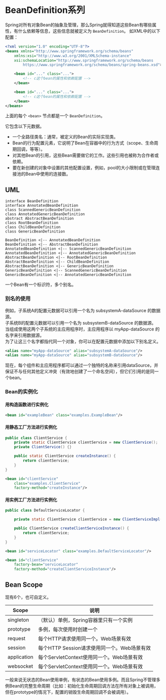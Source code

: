 # BeanDefinition系列
Spring对所有对象Bean的抽象及管理，那么Spring就得知道这些Bean有哪些属性，有什么依赖等信息，这些信息就被定义为 `BeanDefinition`。
如XML中的以下配置：
```xml
<?xml version="1.0" encoding="UTF-8"?>
<beans xmlns="http://www.springframework.org/schema/beans"
    xmlns:xsi="http://www.w3.org/2001/XMLSchema-instance"
    xsi:schemaLocation="http://www.springframework.org/schema/beans
        https://www.springframework.org/schema/beans/spring-beans.xsd">

    <bean id="..." class="...">
        <!-- c这个bean的属性和依赖配置 -->
    </bean>

    <bean id="..." class="...">
        <!-- c这个bean的属性和依赖配置 -->
    </bean>
</beans>
```
上面的每个 `<bean>` 节点都是一个 `BeanDefinition`。

它包含以下元数据。
* 一个全路径类名：通常，被定义的Bean的实际实现类。
* Bean的行为配置元素，它说明了Bean在容器中的行为方式（scope、生命周期回调，等等）。
* 对其他Bean的引用，这些Bean需要做它的工作。这些引用也被称为合作者或依赖。
* 要在新创建的对象中设置的其他配置设置，例如，pool的大小限制或在管理连接池的Bean中使用的连接数。

## UML
```plantuml
interface BeanDefinition
interface AnnotatedBeanDefinition
class ScannedGenericBeanDefinition
class AnnotatedGenericBeanDefinition
abstract AbstractBeanDefinition
class RootBeanDefinition
class ChildBeanDefinition
class GenericBeanDefinition

BeanDefinition <|-- AnnotatedBeanDefinition
BeanDefinition <|-- AbstractBeanDefinition
AnnotatedBeanDefinition <|-- ScannedGenericBeanDefinition
AnnotatedBeanDefinition <|-- AnnotatedGenericBeanDefinition
AbstractBeanDefinition <|-- RootBeanDefinition
AbstractBeanDefinition <|-- ChildBeanDefinition
AbstractBeanDefinition <|-- GenericBeanDefinition
GenericBeanDefinition <|-- ScannedGenericBeanDefinition
GenericBeanDefinition <|-- AnnotatedGenericBeanDefinition
```

一个Bean有一个标识符，多个别名。

### 别名的使用
例如，子系统A的配置元数据可以引用一个名为 subsystemA-dataSource 的数据源。  
子系统B的配置元数据可以引用一个名为 subsystemB-dataSource 的数据源。  
当组成使用这两个子系统的主应用程序时，主应用程序以 myApp-dataSource 的名字来引用数据源。  
为了让这三个名字都指代同一个对象，你可以在配置元数据中添加以下别名定义。
```xml
<alias name="myApp-dataSource" alias="subsystemA-dataSource"/>
<alias name="myApp-dataSource" alias="subsystemB-dataSource"/>
```
现在，每个组件和主应用程序都可以通过一个独特的名称来引用dataSource，并保证不与任何其他定义冲突（有效地创建了一个命名空间），但它们引用的是同一个bean。

### Bean的实例化
#### 用构造函数进行实例化
```xml
<bean id="exampleBean" class="examples.ExampleBean"/>
```
#### 用静态工厂方法进行实例化
```java
public class ClientService {
    private static ClientService clientService = new ClientService();
    private ClientService() {}

    public static ClientService createInstance() {
        return clientService;
    }
}
```
```xml
<bean id="clientService"
    class="examples.ClientService"
    factory-method="createInstance"/>
```
#### 用实例工厂方法进行实例化
```java
public class DefaultServiceLocator {

    private static ClientService clientService = new ClientServiceImpl();

    public ClientService createClientServiceInstance() {
        return clientService;
    }
}
```
```xml
<bean id="serviceLocator" class="examples.DefaultServiceLocator"/>

<bean id="clientService"
    factory-bean="serviceLocator"
    factory-method="createClientServiceInstance"/>
```

## Bean Scope
现有6个，也可自定义。

| Scope       | 说明                            |
|-------------|-------------------------------|
| singleton   | （默认）单例，Spring容器里只有一个实例        |
| prototype   | 多例，每次使用时创建一个                  |
| request     | 每个HTTP请求使用同一个。Web场景有效         |
| session     | 每个HTTP Session请求使用同一个。Web场景有效 |
| application | 每个ServletContext使用同一个。Web场景有效 |
| websocket   | 每个ServletContext使用同一个。Web场景有效 |

一般来说无状态的Bean使用单例，有状态的Bean使用多例。而且Spring不管理多例Bean的完整生命周期（比如：初始化生命周期回调方法在所有对象上被调用，但在prototype的情况下，配置的销毁生命周期回调不会被调用）。
